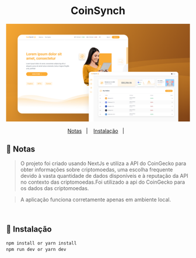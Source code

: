 <h1 align="center">
  CoinSynch
</h1>

![Layout do coinsynch](./.github/capa-coinsync.png)

<p align="center">
  <a href="#-notas">Notas</a>&nbsp;&nbsp;&nbsp;|&nbsp;&nbsp;&nbsp;
  <a href="#-instalação">Instalação</a>&nbsp;&nbsp;&nbsp;|&nbsp;&nbsp;&nbsp;
</p>

## 📝 Notas
> O projeto foi criado usando NextJs e utiliza a API do CoinGecko para obter informações sobre criptomoedas, uma escolha frequente devido à vasta quantidade de dados disponíveis e à reputação da API no contexto das criptomoedas.Foi utilizado a api do CoinGecko  para os dados das criptomoedas.

> A aplicação funciona corretamente apenas em ambiente local.

<br />

## 💾 Instalação

```bash
npm install or yarn install
npm run dev or yarn dev
```
<br />
